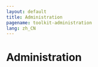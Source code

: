 ```yaml
---
layout: default
title: Administration
pagename: toolkit-administration
lang: zh_CN
---
```


# Administration